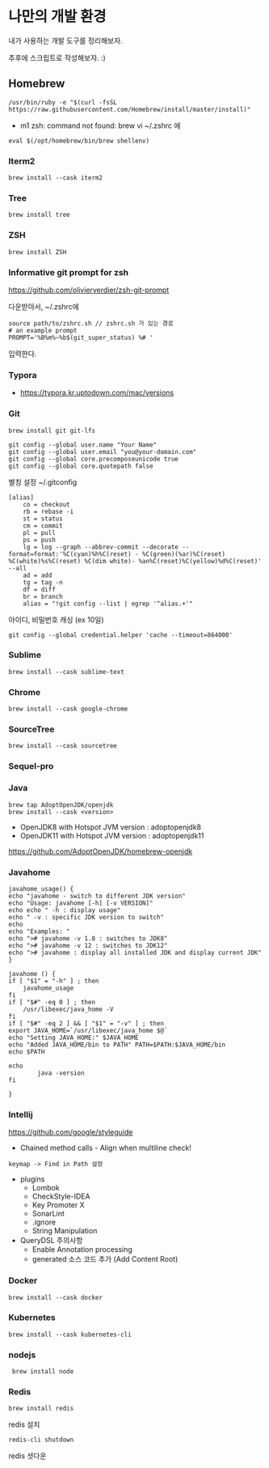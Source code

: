# 나만의 개발 환경 

내가 사용하는 개발 도구를 정리해보자. 

추후에 스크립트로 작성해보자. :)

## Homebrew

```
/usr/bin/ruby -e "$(curl -fsSL https://raw.githubusercontent.com/Homebrew/install/master/install)"
```

- m1 zsh: command not found: brew 
vi ~/.zshrc 에 
~~~
eval $(/opt/homebrew/bin/brew shellenv)
~~~


### Iterm2

```
brew install --cask iterm2
```

### Tree

```
brew install tree
```

### ZSH

```
brew install ZSH
```

### Informative git prompt for zsh
https://github.com/olivierverdier/zsh-git-prompt

다운받아서, ~/.zshrc에 

```
source path/to/zshrc.sh // zshrc.sh 가 있는 경로 
# an example prompt
PROMPT='%B%m%~%b$(git_super_status) %# '
```
입력한다. 

### Typora

- https://typora.kr.uptodown.com/mac/versions


### Git

```
brew install git git-lfs

git config --global user.name "Your Name"
git config --global user.email "you@your-domain.com"
git config --global core.precomposeunicode true
git config --global core.quotepath false
```

별칭 설정 
~/.gitconfig 

```
[alias]
    co = checkout
    rb = rebase -i
    st = status
    cm = commit
    pl = pull
    ps = push
    lg = log --graph --abbrev-commit --decorate --format=format:'%C(cyan)%h%C(reset) - %C(green)(%ar)%C(reset) %C(white)%s%C(reset) %C(dim white)- %an%C(reset)%C(yellow)%d%C(reset)' --all
    ad = add
    tg = tag -n
    df = diff
    br = branch
    alias = "!git config --list | egrep '^alias.+'"
```
아이디, 비밀번호 캐싱 (ex 10일)

```
git config --global credential.helper 'cache --timeout=864000'
```



### Sublime

```
brew install --cask sublime-text
```

### Chrome

```
brew install --cask google-chrome
```

### SourceTree

```
brew install --cask sourcetree
```

### Sequel-pro

### Java

```
brew tap AdoptOpenJDK/openjdk
brew install --cask <version>
```
- OpenJDK8 with Hotspot JVM version : adoptopenjdk8
- OpenJDK11 with Hotspot JVM version : adoptopenjdk11


https://github.com/AdoptOpenJDK/homebrew-openjdk

### Javahome

~~~
javahome_usage() {
echo "javahome - switch to different JDK version"
echo "Usage: javahome [-h] [-v VERSION]"
echo echo " -h : display usage"
echo " -v : specific JDK version to switch"
echo
echo "Examples: "
echo "># javahome -v 1.8 : switches to JDK8"
echo "># javahome -v 12 : switches to JDK12"
echo "># javahome : display all installed JDK and display current JDK"
}

javahome () {
if [ "$1" = "-h" ] ; then
	javahome_usage
fi
if [ "$#" -eq 0 ] ; then
	/usr/libexec/java_home -V
fi
if [ "$#" -eq 2 ] && [ "$1" = "-v" ] ; then
export JAVA_HOME=`/usr/libexec/java_home $@`
echo "Setting JAVA_HOME:" $JAVA_HOME
echo "Added JAVA_HOME/bin to PATH" PATH=$PATH:$JAVA_HOME/bin
echo $PATH

echo
        java -version
fi

}
~~~


### Intellij

<https://github.com/google/styleguide>

+ Chained method calls - Align when multiline check!

```
keymap -> Find in Path 설정
```

- plugins 
  - Lombok 
  - CheckStyle-IDEA
  - Key Promoter X
  - SonarLint
  - .ignore 
  - String Manipulation
- QueryDSL 주의사항
  - Enable Annotation processing 
  - generated 소스 코드 추가 (Add Content Root)


### Docker

```
brew install --cask docker
```

### Kubernetes

```
brew install --cask kubernetes-cli
```


### nodejs

```
 brew install node
```

### Redis

```shell
brew install redis
```

redis 설치

```
redis-cli shutdown
```

redis 셧다운


